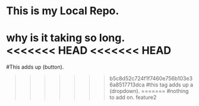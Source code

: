 # This is my Local Repo.

why is it taking so long.<br>
<<<<<<< HEAD
<<<<<<< HEAD
=======
#This adds up (button).
>>>>>>> b5c8d52c724f1f7460e756b103e36a8517713dca
#this tag adds up a (dropdown).
=======
#nothing to add on.
>>>>>>> feature2
